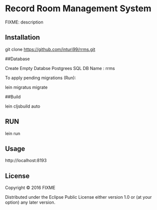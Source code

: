 # Record Room Management System

FIXME: description

## Installation

git clone https://github.com/inturi99/rrms.git

##Database

Create Empty Databse  Postgrees SQL  DB Name :   rrms

To apply pending migrations (Run):

lein migratus migrate

##Build

lein cljsbuild auto

## RUN

lein run

## Usage

http://localhost:8193


## License

Copyright © 2016 FIXME

Distributed under the Eclipse Public License either version 1.0 or (at
your option) any later version.
